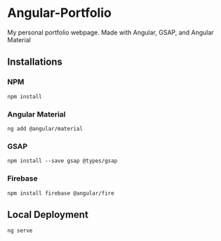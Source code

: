 # Angular-Portfolio
My personal portfolio webpage. Made with Angular, GSAP, and Angular Material

## Installations
### NPM
`npm install`
### Angular Material
`ng add @angular/material`
### GSAP
`npm install --save gsap @types/gsap`
### Firebase
`npm install firebase @angular/fire`
## Local Deployment
`ng serve`
